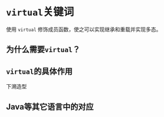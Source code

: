 # `virtual`关键词

使用 `virtual` 修饰成员函数，使之可以实现继承和重载并实现多态。

## 为什么需要`virtual`？

## `virtual`的具体作用

下溯造型

## Java等其它语言中的对应
